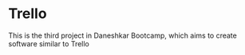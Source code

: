 # Trello
This is the third project in Daneshkar Bootcamp, which aims to create software similar to Trello

